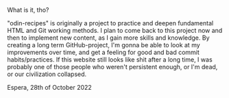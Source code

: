 What is it, tho?

"odin-recipes" is originally a project to practice and deepen fundamental HTML and Git working methods.
I plan to come back to this project now and then to implement new content, as I gain more skills and knowledge.
By creating a long term GitHub-project, I'm gonna be able to look at my improvements over time, 
and get a feeling for good and bad commit habits/practices.
If this website still looks like shit after a long time, 
I was probably one of those people who weren't persistent enough, or I'm dead, or our civilization collapsed.

Espera, 28th of October 2022